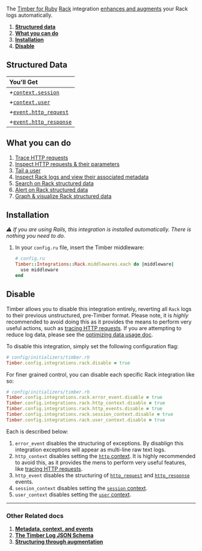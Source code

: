 The [Timber for Ruby](https://github.com/timberio/timber-ruby) [Rack](http://rubyonrails.org/) integration [enhances and augments](/concepts/structuring-through-augmentation) your Rack logs automatically.

1. [**Structured data**](#structured-data)
2. [**What you can do**](#what-you-can-do)
3. [**Installation**](#installation)
4. [**Disable**](#disable)

## Structured Data

|You'll Get|
|:------|
|<i>+</i>[`context.session`](/concepts/log-event-json-schema/context/session-context)|
|<i>+</i>[`context.user`](/concepts/log-event-json-schema/context/user-context)|
|<i>+</i>[`event.http_request`](/concepts/log-event-json-schema/events/http-request-event)|
|<i>+</i>[`event.http_response`](/concepts/log-event-json-schema/events/http-response-event)|

## What you can do

1. [Trace HTTP requests](/app/console/trace-http-requests)
2. [Inspect HTTP requests & their parameters](/app/console/inspect-http-requests)
3. [Tail a user](/app/console/tail-a-user)
4. [Inspect Rack logs and view their associated metadata](/app/console/view-metadata-and-context)
5. [Search on Rack structured data](/app/console/searching)
6. [Alert on Rack structured data](/app/alerts)
7. [Graph & visualize Rack structured data](/app/graphs)

## Installation

*⚠ If you are using Rails, this integration is installed automatically. There is nothing you need to do.*


1. In your `config.ru` file, insert the Timber middleware:

   ```ruby
   # config.ru
   Timber::Integrations::Rack.middlewares.each do |middleware|
     use middleware
   end
   ```

## Disable

Timber allows you to disable this integration entirely, reverting all `Rack` logs to their previous unstructured, pre-Timber format. Please note, it is *highly* recommended to avoid doing this as it provides the means to perform very useful actions, such as [tracing HTTP requests](/app/console/trace-http-requests). If you are attempting to reduce log data, please see the [optimizing data usage doc](/guides/optimizing-data-usage).

To disable this integration, simply set the following configuration flag:

```ruby
# config/initializers/timber.rb
Timber.config.integrations.rack.disable = true
```

For finer grained control, you can disable each specific Rack integration like so:

```ruby
# config/initializers/timber.rb
Timber.config.integrations.rack.error_event.disable = true
Timber.config.integrations.rack.http_context.disable = true
Timber.config.integrations.rack.http_events.disable = true
Timber.config.integrations.rack.session_context.disable = true
Timber.config.integrations.rack.user_context.disable = true
```

Each is described below:

1. `error_event` disables the structuring of exceptions. By disablign this integration exceptions will appear as multi-line raw text logs.
2. `http_context` disables setting the [`http` context](/concepts/log-event-json-schema/context/http-context). It is highly recommended to avoid this, as it provides the mens to perform very useful features, like [tracing HTTP requests](/app/console/trace-http-requests).
3. `http_event` disables the structuring of [`http_request`](/concepts/log-event-json-schema/events/http-request-event) and [`http_response`](/concepts/log-event-json-schema/events/http-response-event) events.
4. `session_context` disables setting the [`session` context](/concepts/log-event-json-schema/context/session-context).
5. `user_context` disables setting the [`user` context](/concepts/log-event-json-schema/context/user-context).

---

### Other Related docs

1. [**Metadata, context, and events**](/concepts/metadata-context-and-events)
2. [**The Timber Log JSON Schema**](/concepts/log-event-json-schema)
3. [**Structuring through augmentation**](/concepts/structuring-through-augmentation)
